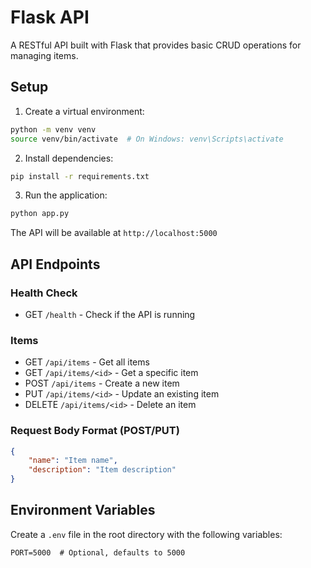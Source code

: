 # Flask API

A RESTful API built with Flask that provides basic CRUD operations for managing items.

## Setup

1. Create a virtual environment:
```bash
python -m venv venv
source venv/bin/activate  # On Windows: venv\Scripts\activate
```

2. Install dependencies:
```bash
pip install -r requirements.txt
```

3. Run the application:
```bash
python app.py
```

The API will be available at `http://localhost:5000`

## API Endpoints

### Health Check
- GET `/health` - Check if the API is running

### Items
- GET `/api/items` - Get all items
- GET `/api/items/<id>` - Get a specific item
- POST `/api/items` - Create a new item
- PUT `/api/items/<id>` - Update an existing item
- DELETE `/api/items/<id>` - Delete an item

### Request Body Format (POST/PUT)
```json
{
    "name": "Item name",
    "description": "Item description"
}
```

## Environment Variables
Create a `.env` file in the root directory with the following variables:
```
PORT=5000  # Optional, defaults to 5000
```
